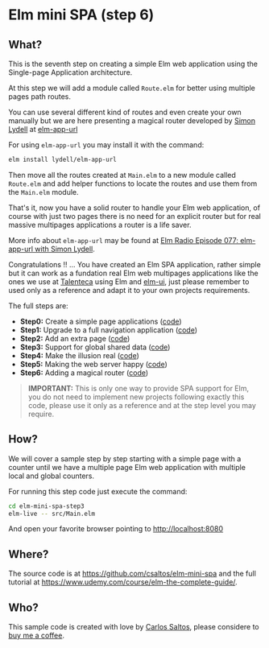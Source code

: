 # Elm mini SPA (step 6)

## What?

This is the seventh step on creating a simple Elm web application using the
Single-page Application architecture.

At this step we will add a module called `Route.elm` for better using multiple
pages path routes.

You can use several different kind of routes and even create your own manually
but we are here presenting a magical router developed by
[Simon Lydell](https://github.com/lydell/) at
[elm-app-url](https://package.elm-lang.org/packages/lydell/elm-app-url/latest/)

For using `elm-app-url` you may install it with the command:

```bash
elm install lydell/elm-app-url
```

Then move all the routes created at `Main.elm` to a new module called
`Route.elm` and add helper functions to locate the routes and use them from the
`Main.elm` module.

That's it, now you have a solid router to handle your Elm web application, of
course with just two pages there is no need for an explicit router but for real
massive multipages applications a router is a life saver.

More info about `elm-app-url` may be found at [Elm Radio Episode 077: elm-app-url with Simon Lydell](https://elm-radio.com/episode/elm-app-url/).

Congratulations !! ... You have created an Elm SPA application, rather simple
but it can work as a fundation real Elm web multipages applications like the
ones we use at [Talenteca](https://www.talenteca.com/empleos) using Elm and
[elm-ui](https://korban.net/elm/elm-ui-guide/), just please remember to used only as a reference and adapt it to your
own projects requirements.

The full steps are:

- **Step0:** Create a simple page applications ([code](https://github.com/csaltos/elm-mini-spa/blob/main/elm-mini-spa-step0))
- **Step1:** Upgrade to a full navigation application ([code](https://github.com/csaltos/elm-mini-spa/blob/main/elm-mini-spa-step1))
- **Step2:** Add an extra page ([code](https://github.com/csaltos/elm-mini-spa/blob/main/elm-mini-spa-step2))
- **Step3:** Support for global shared data ([code](https://github.com/csaltos/elm-mini-spa/blob/main/elm-mini-spa-step3))
- **Step4:** Make the illusion real ([code](https://github.com/csaltos/elm-mini-spa/blob/main/elm-mini-spa-step4))
- **Step5:** Making the web server happy ([code](https://github.com/csaltos/elm-mini-spa/blob/main/elm-mini-spa-step5))
- **Step6:** Adding a magical router ([code](https://github.com/csaltos/elm-mini-spa/blob/main/elm-mini-spa-step6))

> **IMPORTANT:** This is only one way to provide SPA support for Elm, you do not
> need to implement new projects following exactly this code, please use it only
> as a reference and at the step level you may require.

## How?

We will cover a sample step by step starting with a simple page with a counter
until we have a multiple page Elm web application with multiple local and global
counters.

For running this step code just execute the command:

```bash
cd elm-mini-spa-step3
elm-live -- src/Main.elm
```

And open your favorite browser pointing to <http://localhost:8080>

## Where?

The source code is at <https://github.com/csaltos/elm-mini-spa> and the full
tutorial at <https://www.udemy.com/course/elm-the-complete-guide/>.

## Who?

This sample code is created with love by [Carlos Saltos](https://csaltos.com),
please considere to [buy me a coffee](https://csaltos.com/tech-blog/buy-me-a-coffee.html).
